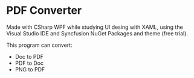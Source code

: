 # PDF Converter

Made with CSharp WPF while studying UI desing with XAML, using the Visual Studio IDE and Syncfusion NuGet Packages and theme (free trial).

This program can convert:
- Doc to PDF
- PDF to Doc
- PNG to PDF
